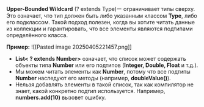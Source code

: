 
**Upper-Bounded Wildcard** (? extends Type)ー ограничивает типы сверху. Это означает, что тип должен быть либо указанным классом **Type**, либо его подклассом. Такой подход полезен, когда вы хотите читать данные из коллекции и гарантировать, что все элементы являются подтипами определённого класса.

**Пример:**
![[Pasted image 20250405221457.png]]
- **List< ? extends Number>** означает, что список может содержать объекты типа **Number** или его подтипов (**Integer, Double, Float** и т.д.).
- Мы можем читать элементы как **Number**, потому что все подтипы **Number** наследуют его методы (например, **doubleValue()**).
- Нельзя добавлять элементы в такой список, так как компилятор не знает, какой конкретно подтип используется. Например, **numbers.add(10)** вызовет ошибку.